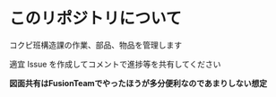 # このリポジトリについて

コクピ班構造課の作業、部品、物品を管理します

適宜 Issue を作成してコメントで進捗等を共有してください

__図面共有はFusionTeamでやったほうが多分便利なのであまりしない想定__
